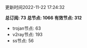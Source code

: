 更新时间2022-11-22 17:24:32

**总订阅: 73**
**总节点: 1066**
**有效节点: 312**
- trojan节点: 63
- v2ray节点: 193
- ss节点: 56
